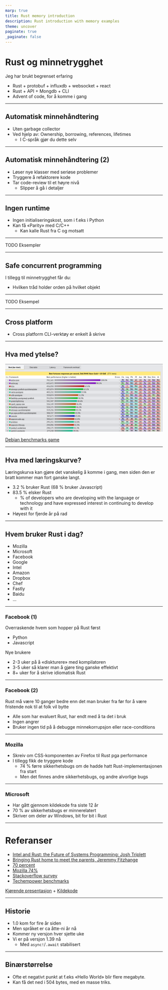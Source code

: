 ```yaml
---
marp: true
title: Rust memory introduction
description: Rust introduction with memory examples
theme: uncover
paginate: true
_paginate: false
---
```


# Rust og minnetrygghet

Jeg har brukt begrenset erfaring

* Rust + protobuf + influxdb + websocket + react
* Rust + API + Mongdb + CLI
* Advent of code, for å komme i gang

---

## Automatisk minnehåndtering

* Uten garbage collector
* Ved hjelp av: Ownership, borrowing, references, lifetimes
  * I C-språk gjør du dette selv

---

## Automatisk minnehåndtering (2)

* Løser nye klasser med seriøse problemer
* Tryggere å refaktorere kode
* Tar code-review til et høyre nivå
  * Slipper å gå i detaljer

---

## Ingen runtime

* Ingen initialiseringskost, som i f.eks i Python
* Kan få «Parity» med C/C++
  * Kan kalle Rust fra C og motsatt

---

TODO Eksempler

---

## Safe concurrent programming

I tillegg til minnetrygghet får du:

* Hvilken tråd holder orden på hvilket objekt

---

TODO Eksempel

---

## Cross platform

* Cross platform CLI-verktøy er enkelt å skrive

---

## Hva med ytelse?

![Techempower benchmarks](assets/techempower-benchmarks.png)

[Debian benchmarks game](https://benchmarksgame-team.pages.debian.net/benchmarksgame/fastest/rust-gpp.html)

---

## Hva med læringskurve?

Læringskurva kan gjøre det vanskelig å komme i gang, men siden den er bratt kommer man fort ganske langt.

* 3.2 % bruker Rust (68 % bruker Javascript)
* 83.5 % elsker Rust
  * % of developers who are developing with the language or technology and have expressed interest in continuing to develop with it
* Høyest for fjerde år på rad

---

## Hvem bruker Rust i dag?

* Mozilla
* Microsoft
* Facebook
* Google
* Intel
* Amazon
* Dropbox
* Chef
* Fastly
* Baidu
* ...

---

### Facebook (1)

Overraskende hvem som hopper på Rust først
  * Python
  * Javascript

Nye brukere
  * 2-3 uker på å «diskturere» med kompilatoren
  * 3-5 uker så klarer man å gjøre ting ganske effektivt
  * 8+ uker for å skrive idiomatisk Rust

---

### Facebook (2)

Rust må være 10 ganger bedre enn det man bruker fra før for å være fristende nok til at folk vil bytte

* Alle som har evaluert Rust, har endt med å ta det i bruk
* Ingen angrer
* Bruker ingen tid på å debugge minnekorrupsjon eller race-conditions

---

### Mozilla

* Skreiv om CSS-komponenten av Firefox til Rust pga performance
* I tillegg fikk de tryggere kode
	* 74 % førre sikkerhetsbugs om de hadde hatt Rust-implementasjonen fra start
	* Men det finnes andre sikkerhetsbugs, og andre alvorlige bugs

---

### Microsoft

* Har gått gjennom kildekode fra siste 12 år
* 70 % av sikkerhetsbugs er minnerelatert
* Skriver om deler av Windows, bit for bit i Rust

---

# Referanser

* [Intel and Rust: the Future of Systems Programming: Josh Triplett](https://www.youtube.com/watch?v=l9hM0h6IQDo&feature=youtu.be)
* [Bringing Rust home to meet the parents, Jeremmy Fitzhange](https://www.youtube.com/watch?v=kylqq8pEgRs)
* [70 percent](https://www.zdnet.com/article/microsoft-70-percent-of-all-security-bugs-are-memory-safety-issues/)
* [Mozilla 74%](https://hacks.mozilla.org/2019/02/rewriting-a-browser-component-in-rust/)
* [Stackoverflow survey](https://insights.stackoverflow.com/survey/2019#most-loved-dreaded-and-wanted)
* [Techempower benchmarks](https://www.techempower.com/benchmarks/)

[Kjørende presentasjon](https://rust-memory-intro.now.sh) + [Kildekode](https://github.com/sigurdga/rust-memory-introduction)

---

## Historie

* 1.0 kom for fire år siden
* Men språket er ca åtte-ni år nå
* Kommer ny versjon hver sjette uke
* Vi er på versjon 1.39 nå
  * Med `async!`/`.await` stabilisert

---

## Binærstørrelse

* Ofte et negativt punkt at f.eks «Hello World» blir flere megabyte.
* Kan få det ned i 504 bytes, med en masse triks.

